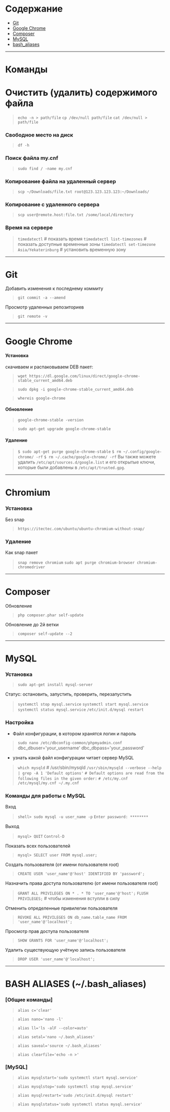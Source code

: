 # Содержание
* [Git](../main/commands.md#git)
* [Google Chrome](../main/commands.md#google-chrome)
* [Composer](../main/commands.md#composer)
* [MySQL](../main/commands.md#mysql)
* [bash_aliases]((../main/commands.md#bash_aliases))
---
# Команды

# Очистить (удалить) содержимого файла
> `echo -n > path/file`
> `cp /dev/null path/file`
> `cat /dev/null > path/file`

### Свободное место на диск
> `df -h`

### Поиск файла my.cnf
> `sudo find / -name my.cnf`

### Копирование файла на удаленный сервер
> `scp ~/Downloads/file.txt root@123.123.123.123:~/Downloads/`
### Копирование с удаленного сервера
> `scp user@remote.host:file.txt /some/local/directory`


### Время на сервере
> `timedatectl` # показать время
> `timedatectl list-timezones` # показать доступные временные зоны
> `timedatectl set-timezone Asia/Yekaterinburg` # установить временную зону

---
# Git
Добавить изменения к последнему коммиту
> `git commit -a --amend`

Просмотр удаленных репозиториев
> `git remote -v`
---
# Google Chrome

#### Установка
скачиваем и распаковываем DEB пакет:
> `wget https://dl.google.com/linux/direct/google-chrome-stable_current_amd64.deb`

> `sudo dpkg -i google-chrome-stable_current_amd64.deb`

> `whereis google-chrome`

#### Обновление 
> `google-chrome-stable -version`

> `sudo apt-get upgrade google-chrome-stable`

#### Удаление
> `$ sudo apt-get purge google-chrome-stable`
> `$ rm ~/.config/google-chrome/ -rf`
> `$ rm ~/.cache/google-chrome/ -rf`
Вы также можете удалить `/etc/apt/sources.d/google.list` и его открытые ключи, которые были добавлены в `/etc/apt/trusted.gpg`.

---
# Chromium

### Установка
Без snap
> `https://itectec.com/ubuntu/ubuntu-chromium-without-snap/`

### Удаление

Как snap пакет
> `snap remove chromium`
> `sudo apt purge chromium-browser chromium-chromedriver`

---
# Composer
Обновление
> `php composer.phar self-update`

Обновление до 2й ветки

> `composer self-update --2`

---
# MySQL
### Установка
> `sudo apt-get install mysql-server`

Статус: остановить, запустить, проверить, перезапустить
> `systemctl stop mysql.service`
> `systemctl start mysql.service`
> `systemctl status mysql.service`
> `/etc/init.d/mysql restart`

### Настройка
* Файл конфигурации, в котором хранятся логин и пароль
> `sudo nano /etc/dbconfig-common/phpmyadmin.conf`
dbc_dbuser='your_username'
dbc_dbpass='your_password'

* узнать какой файл конфигурации читает сервер MySQL
> `which mysqld` # /usr/sbin/mysqld
> `/usr/sbin/mysqld --verbose --help | grep -A 1 'Default options'`
  `# Default options are read from the following files in the given order:`
  `# /etc/my.cnf /etc/mysql/my.cnf ~/.my.cnf`

### Команды для работы c MySQL
Вход
> `shell> sudo mysql -u user_name -p`
> `Enter password: ********`

Выход
> `mysql> QUIT`
> `Control-D`

Показать всех пользователей
> `mysql> SELECT user FROM mysql.user;`

Создать пользователя (от имени пользователя root)
> `CREATE USER 'user_name'@'host' IDENTIFIED BY 'password';`

Назначить права доступа пользователю (от имени пользователя root)
> `GRANT ALL PRIVILEGES ON * . * TO 'user_name'@'host';`
> `FLUSH PRIVILEGES;` # чтобы изменения вступли в силу

Отменить определенные привилегии пользователя
> `REVOKE ALL PRIVILEGES ON db_name.table_name FROM 'user_name'@'localhost';`

Просмотр прав доступа пользователя
> `SHOW GRANTS FOR 'user_name'@'localhost';`

Удалить существующую учётную запись пользователя
> `DROP USER 'user_name'@'localhost';`

---
# BASH ALIASES (~/.bash_aliases)
### [Общие команды]
> `alias c='clear'`

> `alias nano='nano -l'`

> `alias ll='ls -alF --color=auto'`

> `alias setal='nano ~/.bash_aliases'`

> `alias saveal='source ~/.bash_aliases'`

> `alias clearfile='echo -n >'`

### [MySQL]
> `alias mysqlstart='sudo systemctl start mysql.service'`

> `alias mysqlstop='sudo systemctl stop mysql.service'`

> `alias mysqlrestart='sudo /etc/init.d/mysql restart'`

> `alias mysqlstatus='sudo systemctl status mysql.service'`